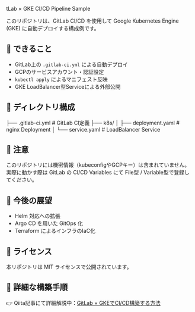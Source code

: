 tLab × GKE CI/CD Pipeline Sample

このリポジトリは、GitLab CI/CD を使用して Google Kubernetes Engine (GKE) に自動デプロイする構成例です。

## 📌 できること

- GitLab上の `.gitlab-ci.yml` による自動デプロイ
- GCPのサービスアカウント・認証設定
- `kubectl apply` によるマニフェスト反映
- GKE LoadBalancer型Serviceによる外部公開

## 📁 ディレクトリ構成


├── .gitlab-ci.yml # GitLab CI定義
├── k8s/
│ ├── deployment.yaml # nginx Deployment
│ └── service.yaml # LoadBalancer Service


## 🔐 注意

このリポジトリには機密情報（kubeconfigやGCPキー）は含まれていません。
実際に動かす際は GitLab の CI/CD Variables にて File型 / Variable型で登録してください。

## 🔄 今後の展望

- Helm 対応への拡張
- Argo CD を用いた GitOps 化
- Terraform によるインフラのIaC化

## 🪪 ライセンス

本リポジトリは MIT ライセンスで公開されています。

## 📝 詳細な構築手順

👉 Qiita記事にて詳細解説中：[GitLab × GKEでCI/CD構築する方法](https://qiita.com/Elie1729/items/ad527d8617ac95bab751)
